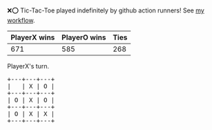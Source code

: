 :x::o: Tic-Tac-Toe played indefinitely by github action runners! See [my workflow](.github/workflows/play.yaml).

|PlayerX wins|PlayerO wins|Ties|
|-|-|-|
|671|585|268|

PlayerX's turn.

<pre>
+---+---+---+
|   | X | O |
+---+---+---+
| O | X | O |
+---+---+---+
| O | X | X |
+---+---+---+
</pre>